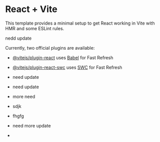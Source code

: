 # React + Vite

This template provides a minimal setup to get React working in Vite with HMR and some ESLint rules.

nedd update

Currently, two official plugins are available:

- [@vitejs/plugin-react](https://github.com/vitejs/vite-plugin-react/blob/main/packages/plugin-react/README.md) uses [Babel](https://babeljs.io/) for Fast Refresh
- [@vitejs/plugin-react-swc](https://github.com/vitejs/vite-plugin-react-swc) uses [SWC](https://swc.rs/) for Fast Refresh

- need update
- need update
- more need
- sdjk
- fhgfg
- need more update
- 
